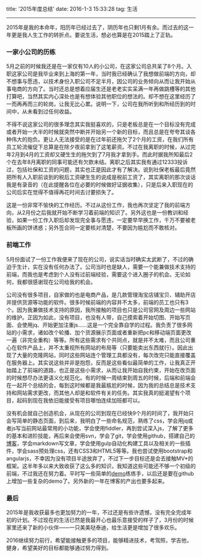 title: '2015年度总结'
date: 2016-1-3 15:33:28 
tag: 生活

---

2015年是我的本命年，阳历年已经过去了，阴历年也只剩1月有余。而过去的这一年更是我人生工作的转折点。要说生活，想必也算是在2015踏上了正轨。

<!-- more -->

### 一家小公司的历练

5月之前的时候我还是在一家仅有10人的小公司，在这家公司总共呆了8个月。入职这家公司是我毕业来到上海的第一年，当时我已经确认了我想做前端的方向，却不想事与愿违，以技术身份入职公司不足半月，因公司的业务倾向从而让我开始从事电商的方向了。当时还总是想着应届生还是老老实实呆满一年再做跳槽等的其他打算吧，当然其实内心深处也是有想体验其他职位的想法的。却不想在这里经历了一而再再而三的轮岗，让我无比心累。说明一下，公司在我所听到和所经历到的时间中，从未看到过任何收益。

不得不说这家公司的很多理念其实我挺喜欢的，只是老板总是在一个目标没有完成或者开始一大半的时候就突然中断并开始另一个新的目标，而且总是在夸夸其谈各种伟大的抱负。更让人无法接受的是在过年前还拖欠了2个月的工资，在我们所有员工轮流催促下总算是在除夕夜前拿到了这笔薪资。不过在我离职的时候，从过完年2月到4月的工资却又硬生生的拖欠到了7月我才拿到手。而此时据我所知最后2个在去年8月离职的同事可能还有欠款未结。离职之后其实我有通过12333投诉过，包括社保和工资的问题，其实也正是因此才有了解决。说到社保老板最后竟然把所有人入职前谈到的税后工资硬生生的说成是税前工资了，其实离职的那次谈话我是有录音的（在此提醒各位在必要的时候做好证据收集），只是后来入职现在的公司后实在觉得不值得再花时间去讨要损失了。

这是一份非常不愉快的工作经历。不过从这份工作，我也再次坚定了我的前端方向，从2月份之后我就开始不断学习着前端的知识了。另外这也是一份教训和经验，如果一份工作入职后却发现完全事与愿违，一定要早早换工作，千万不要被老板所画的饼诱惑；另外签合同一定要核对清楚，不要因为尴尬而不敢核对。

### 前端工作

5月份面试了一份工作我便来了现在的公司，说实话当时确实太武断了，不过的确迫于生计，实在没有任何办法了。公司当时也是缺人，需要一个能兼做技术支持的前端，而我也是考虑到个人没有过前端经验，需要这个进入圈子的机会。无论如何，我都很感谢现在公司给我的机会。

公司没有很多项目，自家做的也是电商产品，是几款管理淘宝店铺宝贝、辅助开店并提供货源等功能的软件。很多时候前端的内容并不太多，前端的员工也只有3个。因为我兼做技术支持的原因，我所接触的项目也只是公司官网及周边一些网站的维护。正因为如此，没有项目，也没有人带，自己摸索着开始切图、开始写页面、会使用jq、开始更加注重js……这是一个完全靠自学的过程。我负责了很多网站的小需求，诸如改个轮播、加个货源展示页面或者重新把pc和移动端页面更改一遍（非完全重构）等等。所有这些需求有个共同点，就是并不太难，而且公司重心在软件产品上，并不太重视所有网站的布局等（只要能卖出东西就行）。因此出现了大量的克隆网站，同时这些网站连个管理工具都没有，每次改完只能直接覆盖在服务器上。其实说这些并非是抱怨，反而是这些看似最简单的工作，让我真正开始踏上了前端的道路，也正是这些小需求，从而让我开始自我约束，开始在改页面的时候想尽办法更语义化规范化。有的时候一周结束到周五的时候，后端和前端会在一起开个总结的会，每到这时候都是我最尴尬的时候，因为我的总结总是技术支持和网站需求更改，而其他人却是和软件有关的任务。其实我真的挺渴望有个项目，起码到现在我依旧能接受有项目哪怕连续加班都可以。

没有机会就自己创造机会，从现在的公司到现在已经快9个月的时间了，我开始只会写简单的静态页面，到后来，我明白了一些命名规范，熟练了css，学会用jq或者js写当前网站最常用的小功能，学会使用fiddler，再到尝试深入js，了解了更多的基本和进阶技能，再后来会使用svn，学会了git，学会使用github，搭建自己的[博客](http://zhaoshibo.net)，学会markdown写文章，学会使用gulp自动化构建工具以及相关的一些插件，学会sass预处理css，还有CSS3和HTML5等等。我也尝试使用bootstrap和angularjs，不幸因为没有项目半途放弃了，不过下一步目标还是会去接触MV*的框架。这半年多以来大致收获了这么多的知识，我知道这些可能还不够一个初级的前端，不过我还在努力着。平时写一些简单的[demo](http://zhaoshibo.net/mydemo)练练手，以后还是要在github上增加一些复杂的demo了。另外新的一年在博客的产出也要多起来。

### 最后

2015年是我收获最多也更加努力的一年，不过还是有些许遗憾，没有完全完成年初的计划。不过现在的生活已然是我最开心也最乐意接受的样子了，3月份的时候家里还来了新的小伙伴——一只美美哒泰迪，给生活更是增加了很多欢乐。

2016继续努力前行，希望能接触更多的项目，能够精进技术，考驾照，学吉他，健身，希望美好的目标都能够通过努力得到。